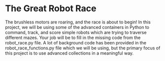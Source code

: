 # The Great Robot Race
The brushless motors are roaring, and the race is about to begin! In this project, we will be using some of the advanced containers in Python to command, track, and score simple robots which are trying to traverse different mazes. Your job will be to fill in the missing code from the robot_race.py file. A lot of background code has been provided in the robot_race_functions.py file which we will be using, but the primary focus of this project is to use advanced collections in a meaningful way. 
